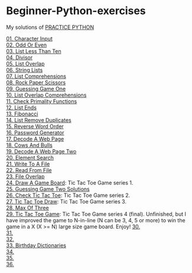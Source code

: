 # Beginner-Python-exercises
My solutions of [PRACTICE PYTHON](http://www.practicepython.org/)

[01. Character Input](http://www.practicepython.org/exercise/2014/01/29/01-character-input.html)  
[02. Odd Or Even](http://www.practicepython.org/exercise/2014/02/05/02-odd-or-even.html)  
[03. List Less Than Ten](http://www.practicepython.org/exercise/2014/02/15/03-list-less-than-ten.html)  
[04. Divisor](http://www.practicepython.org/exercise/2014/02/26/04-divisors.html)  
[05. List Overlap](http://www.practicepython.org/exercise/2014/03/05/05-list-overlap.html)  
[06. String Lists](http://www.practicepython.org/exercise/2014/03/12/06-string-lists.html)  
[07. List Comprehensions](http://www.practicepython.org/exercise/2014/03/19/07-list-comprehensions.html)  
[08. Rock Paper Scissors](http://www.practicepython.org/exercise/2014/03/26/08-rock-paper-scissors.html)  
[09. Guessing Game One](http://www.practicepython.org/exercise/2014/04/02/09-guessing-game-one.html)  
[10. List Overlap Comprehensions](http://www.practicepython.org/exercise/2014/04/10/10-list-overlap-comprehensions.html)  
[11. Check Primality Functions](http://www.practicepython.org/solution/2014/04/16/11-check-primality-functions-solutions.html)  
[12. List Ends](http://www.practicepython.org/exercise/2014/04/25/12-list-ends.html)  
[13. Fibonacci](http://www.practicepython.org/exercise/2014/04/30/13-fibonacci.html)  
[14. List Remove Duplicates](http://www.practicepython.org/solution/2014/05/21/14-list-remove-duplicates-solutions.html)  
[15. Reverse Word Order](http://www.practicepython.org/solution/2014/05/28/15-reverse-word-order-solutions.html)  
[16. Password Generator](http://www.practicepython.org/solution/2014/06/06/16-password-generator-solutions.html)  
[17. Decode A Web Page](http://www.practicepython.org/exercise/2014/06/06/17-decode-a-web-page.html)  
[18. Cows And Bulls](http://www.practicepython.org/exercise/2014/07/05/18-cows-and-bulls.html)  
[19. Decode A Web Page Two](http://www.practicepython.org/exercise/2014/07/14/19-decode-a-web-page-two.html)  
[20. Element Search](http://www.practicepython.org/exercise/2014/11/11/20-element-search.html)  
[21. Write To A File](http://www.practicepython.org/exercise/2014/11/30/21-write-to-a-file.html)  
[22. Read From File](http://www.practicepython.org/exercise/2014/12/06/22-read-from-file.html)  
[23. File Overlap](http://www.practicepython.org/exercise/2014/12/14/23-file-overlap.html)  
[24. Draw A Game Board](http://www.practicepython.org/exercise/2014/12/27/24-draw-a-game-board.html): Tic Tac Toe Game series 1.  
[25. Guessing Game Two Solutions](http://www.practicepython.org/exercise/2015/11/01/25-guessing-game-two.html)    
[26. Check Tic Tac Toe](http://www.practicepython.org/exercise/2015/11/16/26-check-tic-tac-toe.html): Tic Tac Toe Game series 2.  
[27. Tic Tac Toe Draw](http://www.practicepython.org/exercise/2015/11/26/27-tic-tac-toe-draw.html): Tic Tac Toe Game series 3.  
[28. Max Of Three](http://www.practicepython.org/exercise/2016/03/27/28-max-of-three.html)  
[29. Tic Tac Toe Game](http://www.practicepython.org/exercise/2016/08/03/29-tic-tac-toe-game.html): Tic Tac Toe Game series 4 (final). Unfinished, but I have improved the game to N-in-line (N can be 3, 4, 5 or more) to win the game in a X (X >= N) large size game board. Enjoy!
[30. ]()  
[31. ]()  
[32. ]()  
[33. Birthday Dictionaries](http://www.practicepython.org/exercise/2017/01/24/33-birthday-dictionaries.html)  
[34. ]()  
[35. ]()  
[36. ]()  
